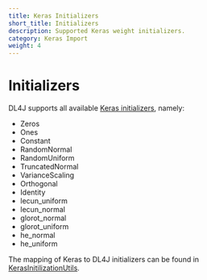 ```yaml
---
title: Keras Initializers
short_title: Initializers
description: Supported Keras weight initializers.
category: Keras Import
weight: 4
---
```


# Initializers

DL4J supports all available [Keras initializers](https://keras.io/initializers), namely:

*  Zeros
*  Ones
*  Constant
*  RandomNormal
*  RandomUniform
*  TruncatedNormal
*  VarianceScaling
*  Orthogonal
*  Identity
*  lecun\_uniform
*  lecun\_normal
*  glorot\_normal
*  glorot\_uniform
*  he\_normal
*  he\_uniform

The mapping of Keras to DL4J initializers can be found in [KerasInitilizationUtils](https://github.com/eclipse/deeplearning4j/blob/master/deeplearning4j/deeplearning4j-modelimport/src/main/java/org/deeplearning4j/nn/modelimport/keras/utils/KerasInitilizationUtils.java).


